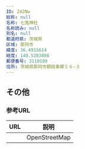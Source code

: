 ```yaml
---
ID: Z42Nw
総称: null
名称: 七鬼神社
名称読み: null
別名: null
都道府県: 茨城県
区域: 那珂市
緯度: 36.4915614
経度: 140.5283886
郵便番号: 3110109
住所: 茨城県那珂市額田東郷５６−３
---
```


## その他

### 参考URL

| URL | 説明          |
| --- | ------------- |
|     | OpenStreetMap |
